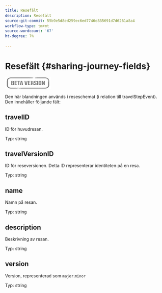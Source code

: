 ```yaml
---
title: Resefält
description: Resefält
source-git-commit: 55b9e5d8ed259ec6ed7746e835691d7d6261a8a4
workflow-type: tm+mt
source-wordcount: '67'
ht-degree: 7%

---
```


# Resefält {#sharing-journey-fields}

![](../assets/do-not-localize/badge.png)

Den här blandningen används i reseschemat (i relation till travelStepEvent). Den innehåller följande fält:

## travelID

ID för huvudresan.

Typ: string

## travelVersionID

ID för reseversionen. Detta ID representerar identiteten på en resa.

Typ: string

## name

Namn på resan.

Typ: string

## description

Beskrivning av resan.

Typ: string

## version

Version, representerad som `major`.`minor`

Typ: string
